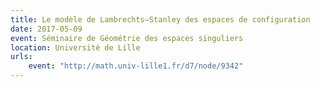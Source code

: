 ```yaml
---
title: Le modèle de Lambrechts–Stanley des espaces de configuration
date: 2017-05-09
event: Séminaire de Géométrie des espaces singuliers
location: Université de Lille
urls:
    event: "http://math.univ-lille1.fr/d7/node/9342"
---
```

